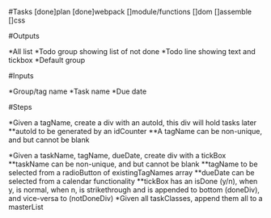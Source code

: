 #Tasks
[done]plan
[done]webpack
[]module/functions
[]dom
[]assemble
[]css

#Outputs

*All list
*Todo group showing list of not done
*Todo line showing text and tickbox
*Default group

#Inputs

*Group/tag name
*Task name
*Due date

#Steps

*Given a tagName, create a div with an autoId, this div will hold tasks later
**autoId to be generated by an idCounter
**A tagName can be non-unique, and but cannot be blank

*Given a taskName, tagName, dueDate, create div with a tickBox
**taskName can be non-unique, and but cannot be blank
**tagName to be selected from a radioButton of existingTagNames array
**dueDate can be selected from a calendar functionality
**tickBox has an isDone (y/n), when y, is normal, when n, is strikethrough and is appended to bottom (doneDiv), and vice-versa to (notDoneDiv)
*Given all taskClasses, append them all to a masterList

